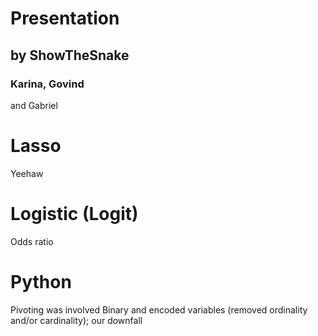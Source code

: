 # Presentation
## by ShowTheSnake

### Karina, Govind
and Gabriel

# Lasso
Yeehaw


# Logistic (Logit)
Odds ratio

# Python
Pivoting was involved
Binary and encoded variables (removed ordinality and/or cardinality); our downfall

